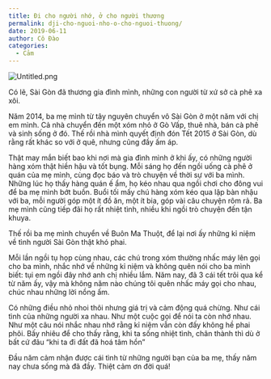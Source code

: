 ```yaml
---
title: Đi cho người nhớ, ở cho người thương
permalink: dji-cho-nguoi-nho-o-cho-nguoi-thuong/
date: 2019-06-11
author: Cô Đào
categories:
  - Cảm
---
```


![Untitled.png](https://prod-files-secure.s3.us-west-2.amazonaws.com/1c35bcdc-42a4-44e8-9d9c-01e2d858c279/3aef961b-e34d-440b-8fbd-44c77c8f8e1e/Untitled.png?X-Amz-Algorithm=AWS4-HMAC-SHA256&X-Amz-Content-Sha256=UNSIGNED-PAYLOAD&X-Amz-Credential=AKIAT73L2G45HZZMZUHI%2F20240313%2Fus-west-2%2Fs3%2Faws4_request&X-Amz-Date=20240313T024046Z&X-Amz-Expires=3600&X-Amz-Signature=5c1f49496aeb1308bcc997db457a6e55edafa86ccaf4e5806d7d5187cb31a764&X-Amz-SignedHeaders=host&x-id=GetObject)


Có lẽ, Sài Gòn đã thương gia đình mình, những con người từ xứ sở cà phê xa xôi.


Năm 2014, ba mẹ mình từ tây nguyên chuyển vô Sài Gòn ở một năm với chị em mình. Cả nhà chuyển đến một xóm nhỏ ở Gò Vấp, thuê nhà, bán cà phê và sinh sống ở đó. Thế rồi nhà mình quyết định đón Tết 2015 ở Sài Gòn, dù rằng rất khác so với ở quê, nhưng cũng đầy ấm áp.


Thật may mắn biết bao khi nơi mà gia đình mình ở khi ấy, có những người hàng xóm thật hiền hậu và tốt bụng. Mỗi sáng họ đến ngồi uống cà phê ở quán của mẹ mình, cùng đọc báo và trò chuyện về thời sự với ba mình. Những lúc họ thấy hàng quán ế ẩm, họ kéo nhau qua ngồi chơi cho đông vui để ba mẹ mình bớt buồn. Buổi tối mấy chú hàng xóm kéo qua lập bàn nhậu với ba, mỗi người góp một ít đồ ăn, một ít bia, góp vài câu chuyện rôm rả. Ba mẹ mình cũng tiếp đãi họ rất nhiệt tình, nhiều khi ngồi trò chuyện đến tận khuya.


Thế rồi ba mẹ mình chuyển về Buôn Ma Thuột, để lại nơi ấy những kỉ niệm về tình người Sài Gòn thật khó phai.


Mỗi lần ngồi tụ họp cùng nhau, các chú trong xóm thường nhấc máy lên gọi cho ba mình, nhắc nhớ về những kỉ niệm và không quên nói cho ba mình biết: tụi em ngồi đây nhớ anh chị nhiều lắm. Năm nay, đã 3 cái tết trôi qua kể từ năm ấy, vậy mà không năm nào chúng tôi quên nhấc máy gọi cho nhau, chúc nhau những lời nồng ấm.


Có những điều nhỏ nhoi thôi nhưng giá trị và cảm động quá chừng. Như cái tình của những người xa nhau. Như một cuộc gọi để nói ta còn nhớ nhau. Như một câu nói nhắc nhau nhớ rằng kỉ niệm vẫn còn đấy không hề phai phôi. Bấy nhiêu để cho thấy rằng, khi ta sống nhiệt tình, chân thành thì dù ở bất cứ đâu “khi ta đi đất đã hoá tâm hồn”


Đầu năm cảm nhận được cái tình từ những người bạn của ba mẹ, thấy năm nay chưa sống mà đã đầy. Thiệt cảm ơn đời quá!

